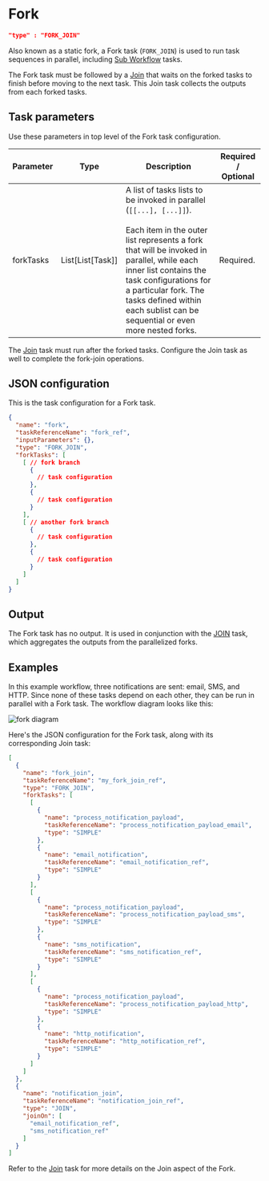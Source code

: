 # Fork
```json
"type" : "FORK_JOIN"
```

Also known as a static fork, a Fork task (`FORK_JOIN`) is used to run task sequences in parallel, including [Sub Workflow](sub-workflow-task.md) tasks.

The Fork task must be followed by a [Join](join-task.md) that waits on the forked tasks to finish before moving to the next task. This Join task collects the outputs from each forked tasks.

## Task parameters
  
Use these parameters in top level of the Fork task configuration.

| Parameter          | Type                | Description                                       | Required / Optional  |
| ------------------ | ------------------- | ------------------------------------------------- | -------------------- |
| forkTasks         | List[List[Task]] | A list of tasks lists to be invoked in parallel (`[[...], [...]]`). <br/><br/> Each item in the outer list represents a fork that will be invoked in parallel, while each inner list contains the task configurations for a particular fork. The tasks defined within each sublist can be sequential or even more nested forks. | Required. |

The [Join](join-task.md) task must run after the forked tasks. Configure the Join task as well to complete the fork-join operations.

## JSON configuration

This is the task configuration for a Fork task.

```json
{
  "name": "fork",
  "taskReferenceName": "fork_ref",
  "inputParameters": {},
  "type": "FORK_JOIN",
  "forkTasks": [
    [ // fork branch
      {
        // task configuration
      },
      {
        // task configuration
      }
    ],
    [ // another fork branch 
      {
        // task configuration
      },
      {
        // task configuration
      }
    ]
  ]
}
```

## Output

The Fork task has no output. It is used in conjunction with the [JOIN](join-task.md) task, which aggregates the outputs from the parallelized forks.

## Examples

In this example workflow, three notifications are sent: email, SMS, and HTTP. Since none of these tasks depend on each other, they can be run in parallel with a Fork task. The workflow diagram looks like this:

![fork diagram](fork-task-diagram.png)

Here's the JSON configuration for the Fork task, along with its corresponding Join task:

```json
[
  {
    "name": "fork_join",
    "taskReferenceName": "my_fork_join_ref",
    "type": "FORK_JOIN",
    "forkTasks": [
      [
        {
          "name": "process_notification_payload",
          "taskReferenceName": "process_notification_payload_email",
          "type": "SIMPLE"
        },
        {
          "name": "email_notification",
          "taskReferenceName": "email_notification_ref",
          "type": "SIMPLE"
        }
      ],
      [
        {
          "name": "process_notification_payload",
          "taskReferenceName": "process_notification_payload_sms",
          "type": "SIMPLE"
        },
        {
          "name": "sms_notification",
          "taskReferenceName": "sms_notification_ref",
          "type": "SIMPLE"
        }
      ],
      [
        {
          "name": "process_notification_payload",
          "taskReferenceName": "process_notification_payload_http",
          "type": "SIMPLE"
        },
        {
          "name": "http_notification",
          "taskReferenceName": "http_notification_ref",
          "type": "SIMPLE"
        }
      ]
    ]
  },
  {
    "name": "notification_join",
    "taskReferenceName": "notification_join_ref",
    "type": "JOIN",
    "joinOn": [
      "email_notification_ref",
      "sms_notification_ref"
    ]
  }
]
```

Refer to the [Join](join-task.md) task for more details on the Join aspect of the Fork.